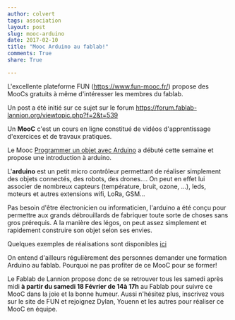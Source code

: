 ```yaml
---
author: colvert
tags: association
layout: post
slug: mooc-arduino
date: 2017-02-10
title: "Mooc Arduino au fablab!"
comments: True
share: True

---
```


L'excellente plateforme FUN (https://www.fun-mooc.fr/) propose des MooCs gratuits
à même d'intéresser les membres du fablab.

Un post a été initié sur ce sujet sur le forum https://forum.fablab-lannion.org/viewtopic.php?f=2&t=539

Un **MooC** c'est un cours en ligne constitué de vidéos d'apprentissage
d'exercices et de travaux pratiques.

Le Mooc [Programmer un objet avec Arduino](https://www.fun-mooc.fr/courses/MinesTelecom/04017S02/session02/about)
a débuté cette semaine et propose une introduction à arduino.

L'**arduino** est un petit micro contrôleur permettant de réaliser simplement
des objets connectés, des robots, des drones....
On peut en effet lui associer de nombreux capteurs (température, bruit, ozone, ...),
leds, moteurs et autres extensions wifi, LoRa, GSM...

Pas besoin d'être électronicien ou informaticien, l'arduino a été conçu pour
permettre aux grands débrouillards de fabriquer toute sorte de choses sans gros
prérequis. A la manière des légos, on peut assez simplement et rapidement
construire son objet selon ses envies.

Quelques exemples de réalisations sont disponibles [ici](https://www.youtube.com/watch?v=eJg3yuAAawA)

On entend d'ailleurs régulièrement des personnes demander une formation Arduino
au fablab. Pourquoi ne pas profiter de ce MooC pour se former!

Le Fablab de Lannion propose donc de se retrouver tous les samedi après midi **à
partir du samedi 18 Février de 14à 17h** au Fablab pour suivre ce MooC dans la
joie et la bonne humeur.
Aussi n'hésitez plus, inscrivez vous sur le site de FUN et rejoignez Dylan,
Youenn et les autres pour réaliser ce MooC en équipe.
